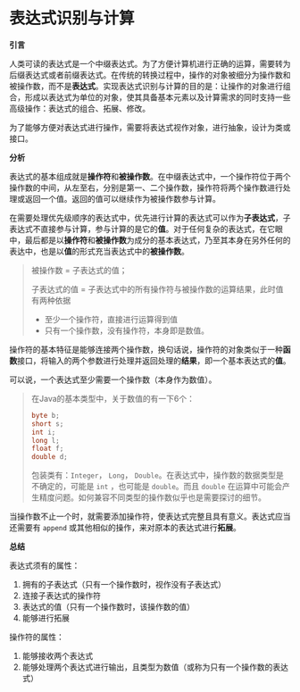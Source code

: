 # 表达式识别与计算

**引言**

人类可读的表达式是一个中缀表达式。为了方便计算机进行正确的运算，需要转为后缀表达式或者前缀表达式。在传统的转换过程中，操作的对象被细分为操作数和被操作数，而不是**表达式**。实现表达式识别与计算的目的是：让操作的对象进行组合，形成以表达式为单位的对象，使其具备基本元素以及计算需求的同时支持一些高级操作：表达式的组合、拓展、修改。

为了能够方便对表达式进行操作，需要将表达式视作对象，进行抽象，设计为类或接口。

**分析**

表达式的基本组成就是**操作符**和**被操作数**。在中缀表达式中，一个操作符位于两个操作数的中间，从左至右，分别是第一、二个操作数，操作符将两个操作数进行处理或返回一个值。返回的值可以继续作为被操作数参与计算。

在需要处理优先级顺序的表达式中，优先进行计算的表达式可以作为**子表达式**，子表达式不直接参与计算，参与计算的是它的**值**。对于任何复杂的表达式，在它眼中，最后都是以**操作符**和**被操作数**为成分的基本表达式，乃至其本身在另外任何的表达中，也是以**值**的形式充当表达式中的**被操作数**。

> 被操作数 = 子表达式的值；
>
> 子表达式的值 = 子表达式中的所有操作符与被操作数的运算结果，此时值有两种依据
>
> - 至少一个操作符，直接进行运算得到值
> - 只有一个操作数，没有操作符，本身即是数值。

操作符的基本特征是能够连接两个操作数，换句话说，操作符的对象类似于一种**函数**接口，将输入的两个参数进行处理并返回处理的**结果**，即一个基本表达式的**值**。

可以说，一个表达式至少需要一个操作数（本身作为数值）。

> 在Java的基本类型中，关于数值的有一下6个：
>
> ```java
> byte b;
> short s;
> int i;
> long l;
> float f;
> double d;
> ```
>
> 包装类有：`Integer`， `Long`， `Double`。在表达式中，操作数的数据类型是不确定的，可能是 `int` ，也可能是 `double`。而且 `double` 在运算中可能会产生精度问题。如何兼容不同类型的操作数似乎也是需要探讨的细节。

当操作数不止一个时，就需要添加操作符，使表达式完整且具有意义。表达式应当还需要有 `append` 或其他相似的操作，来对原本的表达式进行**拓展**。

**总结**

表达式须有的属性：

1. 拥有的子表达式（只有一个操作数时，视作没有子表达式）
2. 连接子表达式的操作符
3. 表达式的值（只有一个操作数时，该操作数的值）
4. 能够进行拓展

操作符的属性：

1. 能够接收两个表达式
2. 能够处理两个表达式进行输出，且类型为数值（或称为只有一个操作数的表达式）
